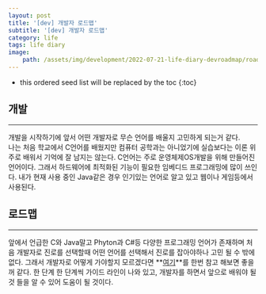 ```yaml
---
layout: post
title: '[dev] 개발자 로드맵'
subtitle: '[dev] 개발자 로드맵'
category: life
tags: life diary
image: 
    path: /assets/img/development/2022-07-21-life-diary-devroadmap/roadmaps.png
---
```


<!-- more -->

* this ordered seed list will be replaced by the toc 
{:toc}

## 개발
---
개발을 시작하기에 앞서 어떤 개발자로 무슨 언어를 배울지 고민하게 되는거 같다.  
나는 처음 학교에서 C언어를 배웠지만 컴퓨터 공학과는 아니었기에 실습보다는 이론 위주로 배워서 기억에 잘 남지는 않는다. C언어는 주로 운영체제OS개발을 위해 만들어진 언어이다. 그래서 하드웨어에 최적화된 기능이 필요한 임베디드 프로그래밍에 많이 쓰인다. 내가 현재 사용 중인 Java같은 경우 인기있는 언어로 알고 있고 웹이나 게임등에서 사용된다.  

## 로드맵
---
앞에서 언급한 C와 Java말고 Phyton과 C#등 다양한 프로그래밍 언어가 존재하며 처음 개발자로 진로를 선택할때 어떤 언어를 선택해서 진로를 잡아야하나 고민 될 수 밖에 없다. 그래서 개발자로 어떻게 가야할지 모르겠다면 **[여기](https://roadmap.sh/)**를 한번 참고 해보면 좋을꺼 같다. 한 단계 한 단계씩 가이드 라인이 나와 있고, 개발자를 하면서 앞으로 배워야 될 것 들을 알 수 있어 도움이 될 것이다.